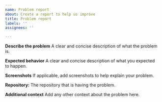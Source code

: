 ```yaml
---
name: Problem report
about: Create a report to help us improve
title: Problem report
labels: ''
assignees: ''

---
```


**Describe the problem**
A clear and concise description of what the problem is.

**Expected behavior**
A clear and concise description of what you expected to happen.

**Screenshots**
If applicable, add screenshots to help explain your problem.

**Repository:**
The repository that is having the problem.

**Additional context**
Add any other context about the problem here.
